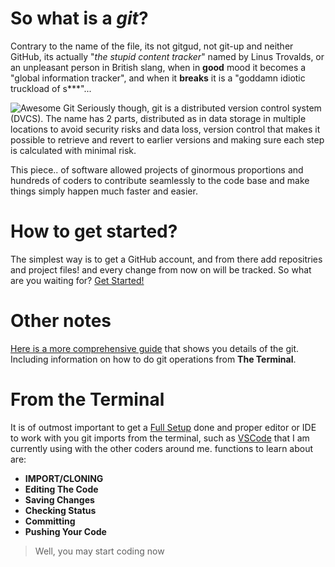 # So what is a *git*?
 
Contrary to the name of the file, its not gitgud, not git-up and neither GitHub, its actually "*the stupid content tracker*" named by Linus Trovalds, or an unpleasant person in British slang, when in **good** mood it becomes a "global information tracker", and when it **breaks** it is a "goddamn idiotic truckload of s***"...
 
 ![Awesome Git](https://miro.medium.com/max/3508/1*tnvRls6Dg7vFt0zGdtfu_w.png)
Seriously though, git is a distributed version control system (DVCS). The name has 2 parts, distributed as in data storage in multiple locations to avoid security risks and data loss, version control that makes it possible to retrieve and revert to earlier versions and making sure each step is calculated with minimal risk.

This piece.. of software allowed projects of ginormous proportions and hundreds of coders to contribute seamlessly to the code base and make things simply happen much faster and easier.

# How to get started?

The simplest way is to get a GitHub account, and from there add repositries and project files! and every change from now on will be tracked. So what are you waiting for? [Get Started!](https://github.com/)

# Other notes

[Here is a more comprehensive guide](https://www.udemy.com/blog/git-tutorial-a-comprehensive-guide/) that shows you details of the git. Including information on how to do git operations from **The Terminal**.

# From the Terminal

It is of outmost important to get a [Full Setup](https://codefellows.github.io/code-201-prework/prework/windows/02_WSL_Ubuntu_setup.html) done and  proper editor or IDE to work with you git imports from the terminal, such as [VSCode](https://code.visualstudio.com/) that I am currently using with the other coders around me. functions to learn about are:
* **IMPORT/CLONING**
* **Editing The Code**
* **Saving Changes**
* **Checking Status**
* **Committing**
* **Pushing Your Code**

> Well, you may start coding now
